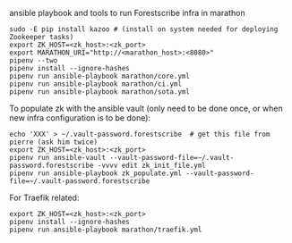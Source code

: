 ansible playbook and tools to run Forestscribe infra in marathon

    sudo -E pip install kazoo # (install on system needed for deploying Zookeeper tasks)
    export ZK_HOST=<zk_host>:<zk_port>
    export MARATHON_URI="http://<marathon_host>:<8080>"
    pipenv --two
    pipenv install --ignore-hashes
    pipenv run ansible-playbook marathon/core.yml
    pipenv run ansible-playbook marathon/ci.yml
    pipenv run ansible-playbook marathon/sota.yml


To populate zk with the ansible vault (only need to be done once, or when new infra configuration is to be done):

    echo 'XXX' > ~/.vault-password.forestscribe  # get this file from pierre (ask him twice)
    export ZK_HOST=<zk_host>:<zk_port>
    pipenv run ansible-vault --vault-password-file=~/.vault-password.forestscribe -vvvv edit zk_init_file.yml
    pipenv run ansible-playbook zk_populate.yml --vault-password-file=~/.vault-password.forestscribe


For Traefik related:

    export ZK_HOST=<zk_host>:<zk_port>
    pipenv install --ignore-hashes
    pipenv run ansible-playbook marathon/traefik.yml
